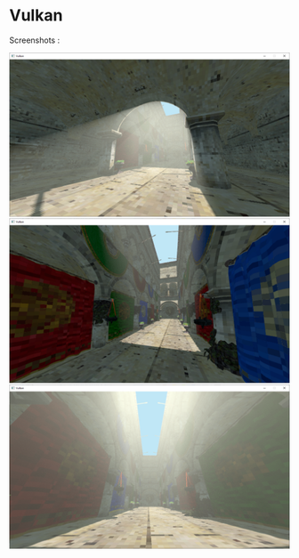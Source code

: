 # Vulkan

Screenshots : 

![1](https://github.com/Sl3dge78/Vulkan/blob/main/screenshots/1.png?raw=true)  
![2](https://github.com/Sl3dge78/Vulkan/blob/main/screenshots/2.png?raw=true)  
![3](https://github.com/Sl3dge78/Vulkan/blob/main/screenshots/3.png?raw=true)  

